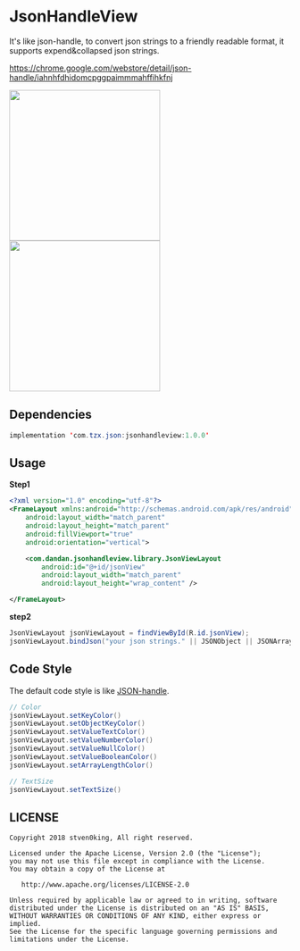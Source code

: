 # JsonHandleView
It's like json-handle, to convert json strings to a friendly readable format, it supports expend&amp;collapsed json strings.

https://chrome.google.com/webstore/detail/json-handle/iahnhfdhidomcpggpaimmmahffihkfnj

<img src="https://github.com/stven0king/JsonHandleView/blob/master/screenshots/json-handle.png?raw=true" width="270"/>

<img src="https://github.com/stven0king/JsonHandleView/blob/master/screenshots/json-handle.gif?raw=true" width="270"/>

## Dependencies

```java
implementation 'com.tzx.json:jsonhandleview:1.0.0'
```

## Usage

**Step1**

```xml
<?xml version="1.0" encoding="utf-8"?>
<FrameLayout xmlns:android="http://schemas.android.com/apk/res/android"
    android:layout_width="match_parent"
    android:layout_height="match_parent"
    android:fillViewport="true"
    android:orientation="vertical">

    <com.dandan.jsonhandleview.library.JsonViewLayout
        android:id="@+id/jsonView"
        android:layout_width="match_parent"
        android:layout_height="wrap_content" />

</FrameLayout>
```

**step2**

```java
JsonViewLayout jsonViewLayout = findViewById(R.id.jsonView);
jsonViewLayout.bindJson("your json strings." || JSONObject || JSONArray);
```

## Code Style

The default code style is like [JSON-handle](https://chrome.google.com/webstore/detail/json-handle/iahnhfdhidomcpggpaimmmahffihkfnj).

```java
// Color
jsonViewLayout.setKeyColor()
jsonViewLayout.setObjectKeyColor()
jsonViewLayout.setValueTextColor()
jsonViewLayout.setValueNumberColor()
jsonViewLayout.setValueNullColor()
jsonViewLayout.setValueBooleanColor()
jsonViewLayout.setArrayLengthColor()

// TextSize
jsonViewLayout.setTextSize()
```

## LICENSE

```lis
Copyright 2018 stven0king, All right reserved.

Licensed under the Apache License, Version 2.0 (the "License");
you may not use this file except in compliance with the License.
You may obtain a copy of the License at

   http://www.apache.org/licenses/LICENSE-2.0

Unless required by applicable law or agreed to in writing, software
distributed under the License is distributed on an "AS IS" BASIS,
WITHOUT WARRANTIES OR CONDITIONS OF ANY KIND, either express or implied.
See the License for the specific language governing permissions and
limitations under the License.
```

